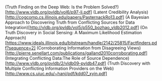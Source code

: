 (Truth Finding on the Deep Web: Is the Problem Solved?)[http://www.vldb.org/pvldb/vol6/p97-li.pdf]
(Latent Credibility Analysis)[http://cogcomp.cs.illinois.edu/papers/PasternackRo13.pdf]
(A Bayesian Approach to Discovering Truth from Conflicting Sources for Data Integration)[http://vldb.org/pvldb/vol5/p550_bozhao_vldb2012.pdf]
(On Truth Discovery in Social Sensing: A Maximum Likelihood Estimation Approach)[https://www.ideals.illinois.edu/bitstream/handle/2142/25815/Factfinders.pdf?sequence=2]
(Corroborating Information from Disagreeing Views)[http://pierre.senellart.com/publications/galland2010corroborating.pdf]
(Integrating Conflicting Data:The Role of Source Dependence)[http://www.vldb.org/pvldb/2/vldb09-pvldb47.pdf]
(Truth Discovery with Multiple Conflicting Information Providers on the Web)[http://www.cs.uiuc.edu/~hanj/pdf/kdd07_xyin.pdf]
